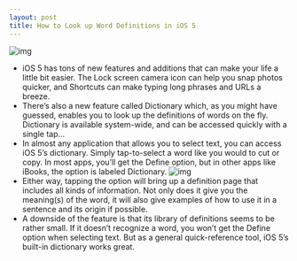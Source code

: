 ```yaml
---
layout: post
title: How to Look up Word Definitions in iOS 5
---
```

![img](http://media.idownloadblog.com/wp-content/uploads/2011/10/Photo-Oct-26-2-35-27-PM-e1319665038159.png)
* iOS 5 has tons of new features and additions that can make your life a little bit easier. The Lock screen camera icon can help you snap photos quicker, and Shortcuts can make typing long phrases and URLs a breeze.
* There’s also a new feature called Dictionary which, as you might have guessed, enables you to look up the definitions of words on the fly. Dictionary is available system-wide, and can be accessed quickly with a single tap…
* In almost any application that allows you to select text, you can access iOS 5’s dictionary. Simply tap-to-select a word like you would to cut or copy. In most apps, you’ll get the Define option, but in other apps like iBooks, the option is labeled Dictionary.
![img](http://media.idownloadblog.com/wp-content/uploads/2011/10/Photo-Oct-26-2-35-41-PM-e1319665118413.png)
* Either way, tapping the option will bring up a definition page that includes all kinds of information. Not only does it give you the meaning(s) of the word, it will also give examples of how to use it in a sentence and its origin if possible.
* A downside of the feature is that its library of definitions seems to be rather small. If it doesn’t recognize a word, you won’t get the Define option when selecting text. But as a general quick-reference tool, iOS 5’s built-in dictionary works great.

